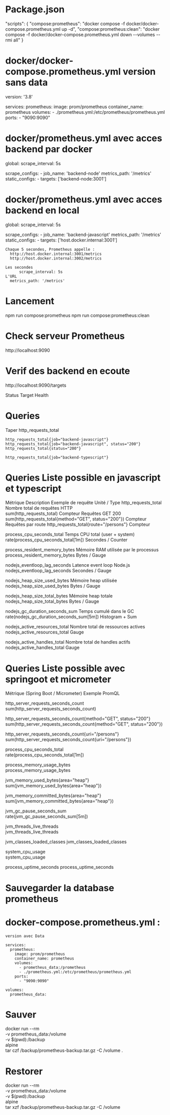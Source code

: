 # Package.json
  "scripts": {
    "compose:prometheus": "docker compose -f docker/docker-compose.prometheus.yml up -d",
    "compose:prometheus:clean": "docker compose -f docker/docker-compose.prometheus.yml down --volumes --rmi all"
  }

# docker/docker-compose.prometheus.yml version sans data

  version: '3.8'

  services:
    prometheus:
      image: prom/prometheus
      container_name: prometheus
      volumes:
        - ./prometheus.yml:/etc/prometheus/prometheus.yml
      ports:
        - "9090:9090"

# docker/prometheus.yml avec acces backend par docker
  global:
    scrape_interval: 5s

  scrape_configs:
    - job_name: 'backend-node'
      metrics_path: '/metrics'
      static_configs:
        - targets: ['backend-node:3001']

# docker/prometheus.yml avec acces backend en local

  global:
    scrape_interval: 5s

  scrape_configs:
    - job_name: 'backend-javascript'
      metrics_path: '/metrics'
      static_configs:
        - targets: ['host.docker.internal:3001']        


    Chaque 5 secondes, Prometheus appelle :
      http://host.docker.internal:3001/metrics
      http://host.docker.internal:3002/metrics

    Les secondes
          scrape_interval: 5s
    L'URL
      metrics_path: '/metrics'


# Lancement
  npm run compose:prometheus
  npm run compose:prometheus:clean 

# Check serveur Prometheus  
  http://localhost:9090

# Verif des backend en ecoute
  http://localhost:9090/targets  
  
  Status
    Target Health

# Queries
  Taper
    http_requests_total

    http_requests_total{job="backend-javascript"}
    http_requests_total{job="backend-javascript", status="200"}
    http_requests_total{status="200"}

    http_requests_total{job="backend-typescript"}


# Queries Liste possible en javascript et typescript


Métrique	              Description	                      Exemple de requête	      Unité / Type
http_requests_total	            Nombre total de requêtes HTTP	    
                                                  sum(http_requests_total)	                              Compteur
                                Requêtes GET 200	
                                                  sum(http_requests_total{method="GET", status="200"})	  Compteur
                                Requêtes par route
                                  	              http_requests_total{route="/persons"}	                  Compteur

process_cpu_seconds_total	      Temps CPU total (user + system)	
                                                  rate(process_cpu_seconds_total[1m])	                    Secondes / Counter

process_resident_memory_bytes	  Mémoire RAM utilisée par le processus	
                                                  process_resident_memory_bytes	                          Bytes / Gauge

nodejs_eventloop_lag_seconds	  Latence event loop Node.js	
                                                  nodejs_eventloop_lag_seconds	                          Secondes / Gauge

nodejs_heap_size_used_bytes	    Mémoire heap utilisée	
                                                  nodejs_heap_size_used_bytes	                            Bytes / Gauge

nodejs_heap_size_total_bytes	  Mémoire heap totale	
                                                  nodejs_heap_size_total_bytes	                          Bytes / Gauge

nodejs_gc_duration_seconds_sum	Temps cumulé dans le GC	
                                                  rate(nodejs_gc_duration_seconds_sum[5m])	              Histogram + Sum

nodejs_active_resources_total	  Nombre total de ressources actives	
                                                  nodejs_active_resources_total	Gauge

nodejs_active_handles_total	    Nombre total de handles actifs	
                                                  nodejs_active_handles_total	Gauge


# Queries Liste possible avec springoot et micrometer
Métrique (Spring Boot / Micrometer)	      Exemple PromQL

http_server_requests_seconds_count	      
        sum(http_server_requests_seconds_count)

http_server_requests_seconds_count{method="GET", status="200"}	
        sum(http_server_requests_seconds_count{method="GET", status="200"})

http_server_requests_seconds_count{uri="/persons"}	            
        sum(http_server_requests_seconds_count{uri="/persons"})

process_cpu_seconds_total	
        rate(process_cpu_seconds_total[1m])

process_memory_usage_bytes	
        process_memory_usage_bytes

jvm_memory_used_bytes{area="heap"}	
        sum(jvm_memory_used_bytes{area="heap"})

jvm_memory_committed_bytes{area="heap"}	
        sum(jvm_memory_committed_bytes{area="heap"})

jvm_gc_pause_seconds_sum	
        rate(jvm_gc_pause_seconds_sum[5m])

jvm_threads_live_threads	
        jvm_threads_live_threads
        
jvm_classes_loaded_classes 
        jvm_classes_loaded_classes
        
system_cpu_usage	
        system_cpu_usage

process_uptime_seconds
        process_uptime_seconds


# Sauvegarder la database prometheus

  # docker-compose.prometheus.yml : 
    version avec Data

    services:
      prometheus:
        image: prom/prometheus
        container_name: prometheus
        volumes:
          - prometheus_data:/prometheus
          - ./prometheus.yml:/etc/prometheus/prometheus.yml
        ports:
          - "9090:9090"

    volumes:
      prometheus_data:


# Sauver

  docker run --rm \
    -v prometheus_data:/volume \
    -v $(pwd):/backup \
    alpine \
    tar czf /backup/prometheus-backup.tar.gz -C /volume . 

# Restorer
  docker run --rm \
    -v prometheus_data:/volume \
    -v $(pwd):/backup \
    alpine \
    tar xzf /backup/prometheus-backup.tar.gz -C /volume    